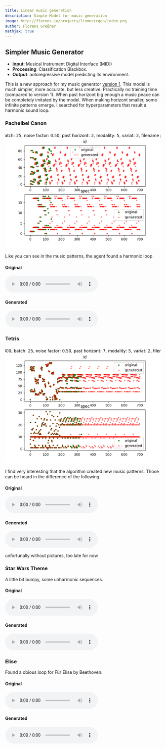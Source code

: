 ```yaml
---
title: Linear music generation
description: Simple Model for music generation
image: http://florens.io/projects/linmusicgen/index.png
author: Florens Greßner
mathjax: true
---
```


## Simpler Music Generator

- **Input**: Musical Instrument Digital Interface (MIDI)
- **Processing**: Classification Blackbox. 
- **Output**: autoregressive model predicting its environment.

This is a new approach for my music generator [version 1](../musicgen). This model is much simpler, more accurate, but less creative. Practically no training time (compared to version 1). 
When past horizont big enough a music peace can be completely imitated by the model. When making horizont smaller, some infinite patterns emerge. I searched for hyperparameters that result a harmonic sound loop.

### Pachelbel Canon

![pachelbel](./pachelbel_canon_01.png)

Like you can see in the music patterns, the agent found a harmonic loop.

#### Original
<audio controls="controls">
  <source type="audio/wav" src="./pachelbel_canon.wav"></source>
  <p>Your browser does not support the audio element.</p>
</audio>


#### Generated
<audio controls="controls">
  <source type="audio/wav" src="./nc_pachelbel_canon02.wav"></source>
  <p>Your browser does not support the audio element.</p>
</audio>

### Tetris

![tetris](./tetris01.png)

I find very interesting that the algorithm created new music patterns. Those can be heard in the difference of the following.

#### Original
<audio controls="controls">
  <source type="audio/wav" src="./tetris.wav"></source>
  <p>Your browser does not support the audio element.</p>
</audio>


#### Generated
<audio controls="controls">
  <source type="audio/wav" src="./nc_tetris.wav"></source>
  <p>Your browser does not support the audio element.</p>
</audio>

unfortunally without pictures, too late for now

### Star Wars Theme

A little bit bumpy, some unharmonic sequences.

#### Original
<audio controls="controls">
  <source type="audio/wav" src="./starwars.wav"></source>
  <p>Your browser does not support the audio element.</p>
</audio>


#### Generated
<audio controls="controls">
  <source type="audio/wav" src="./nc_starwars.wav"></source>
  <p>Your browser does not support the audio element.</p>
</audio>

### Elise

Found a obious loop for Für Elise by Beethoven.

#### Original
<audio controls="controls">
  <source type="audio/wav" src="./elise.wav"></source>
  <p>Your browser does not support the audio element.</p>
</audio>


#### Generated
<audio controls="controls">
  <source type="audio/wav" src="./nc_elise.wav"></source>
  <p>Your browser does not support the audio element.</p>
</audio>


